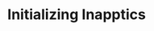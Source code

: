 ---
title: Initializing Inapptics
position: 3.1
description: Initialize Inapptics with default functionality using this method.
from_version: 1.3.5
parameters:
  - name: appToken
    content: Your app's unique token.
content_markdown: |-
  [addnewapplink]: https://app.inapptics.com/?action=add-app
  [appslink]: https://google.com

  In case you don't have an `appToken` yet, add an app [here][addnewapplink]{:target="_blank"} or get the App Token of your exisiting app [here][appslink]{:target="_blank"}.
  {: .info }

  Please note that an App Token can be used with a single Bundle ID and make sure the same App token isn't used in another app/target with a different Bundle ID.
  {: .error }

  ##### Declaration

  ``` swift
  class func letsGo(withAppToken appToken: String)
  ```
  {: .code-group-start title="Swift" }

  ``` objective_c
  + (void)letsGoWithAppToken:(NSString *_Nonnull)appToken;
  ```
  {: .code-group title="Objective-C" }

  Initializes **Inapptics** with **Crash Reporter** enabled and automatically captures all user interaction events in the app.

  Arpart from the `import` statement, this is the only rquired line of code for using **Inapptics**.
  {: .success }
---